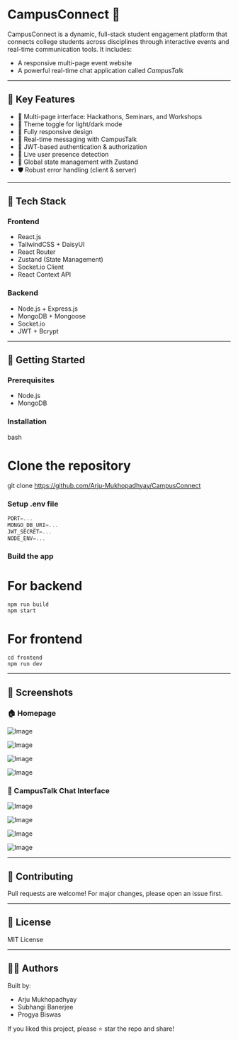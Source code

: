 # CampusConnect 🚀

CampusConnect is a dynamic, full-stack student engagement platform that connects college students across disciplines through interactive events and real-time communication tools. It includes:

* A responsive multi-page event website
* A powerful real-time chat application called *CampusTalk*

---

## 🌟 Key Features

* 🎯 Multi-page interface: Hackathons, Seminars, and Workshops
* 🌙 Theme toggle for light/dark mode
* 📱 Fully responsive design
* 💬 Real-time messaging with CampusTalk
* 🔐 JWT-based authentication & authorization
* 👥 Live user presence detection
* 🧠 Global state management with Zustand
* 🛡️ Robust error handling (client & server)

---

## 🧠 Tech Stack

### Frontend

* React.js
* TailwindCSS + DaisyUI
* React Router
* Zustand (State Management)
* Socket.io Client
* React Context API

### Backend

* Node.js + Express.js
* MongoDB + Mongoose
* Socket.io
* JWT + Bcrypt

---

## 🚀 Getting Started

### Prerequisites

* Node.js
* MongoDB

### Installation

bash
# Clone the repository
git clone https://github.com/Arju-Mukhopadhyay/CampusConnect

### Setup .env file

```js
PORT=...
MONGO_DB_URI=...
JWT_SECRET=...
NODE_ENV=...
```

### Build the app

# For backend
```
npm run build
npm start
```
# For frontend
```
cd frontend
npm run dev
```


---

## 📸 Screenshots

### 🏠 Homepage  
![Image](https://github.com/user-attachments/assets/e843d416-7e25-4094-9419-eb5a1b405e4d)

![Image](https://github.com/user-attachments/assets/55d73ff8-1fba-402b-9671-cf8df262bb2f)

![Image](https://github.com/user-attachments/assets/c2380de9-cfcb-4ab9-99fb-0c3a8ec7acc2)

![Image](https://github.com/user-attachments/assets/8a5e4fc4-e29b-4272-8605-f5d3e72aba69)

### 💬 CampusTalk Chat Interface  
![Image](https://github.com/user-attachments/assets/bcd1c8a2-4e40-4452-9e64-01516984dff8)

![Image](https://github.com/user-attachments/assets/ab280f98-4c03-4620-9763-f9bb33e0b4d2)

![Image](https://github.com/user-attachments/assets/4fdac812-94cf-47d8-8a75-88b2e681f9a9)

![Image](https://github.com/user-attachments/assets/670df422-3b48-4d7c-9e36-e17370d0492a)


---

## 🙌 Contributing

Pull requests are welcome! For major changes, please open an issue first.

---

## 📄 License

MIT License

---

## 👩‍💻 Authors

Built by:

* Arju Mukhopadhyay
* Subhangi Banerjee
* Progya Biswas

If you liked this project, please ⭐ star the repo and share!
